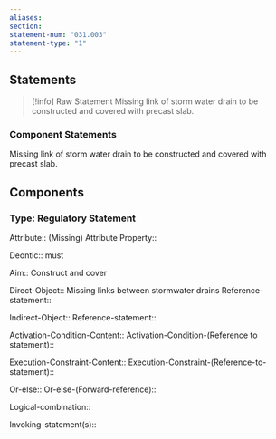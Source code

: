 ```yaml
---
aliases: 
section: 
statement-num: "031.003"
statement-type: "1"
---
```

## Statements 
> [!info] Raw Statement
> Missing link of storm water drain to be constructed and covered with precast slab. 
> 

### Component Statements
Missing link of storm water drain to be constructed and covered with precast slab. 
## Components
### Type: Regulatory Statement
Attribute:: (Missing)
	Attribute Property::

Deontic:: must

Aim:: Construct and cover

Direct-Object:: Missing links between stormwater drains
	Reference-statement::

Indirect-Object::
	Reference-statement::

Activation-Condition-Content::
	Activation-Condition-(Reference to statement)::

Execution-Constraint-Content::
	Execution-Constraint-(Reference-to-statement)::

Or-else::
	Or-else-(Forward-reference)::

Logical-combination::

Invoking-statement(s)::